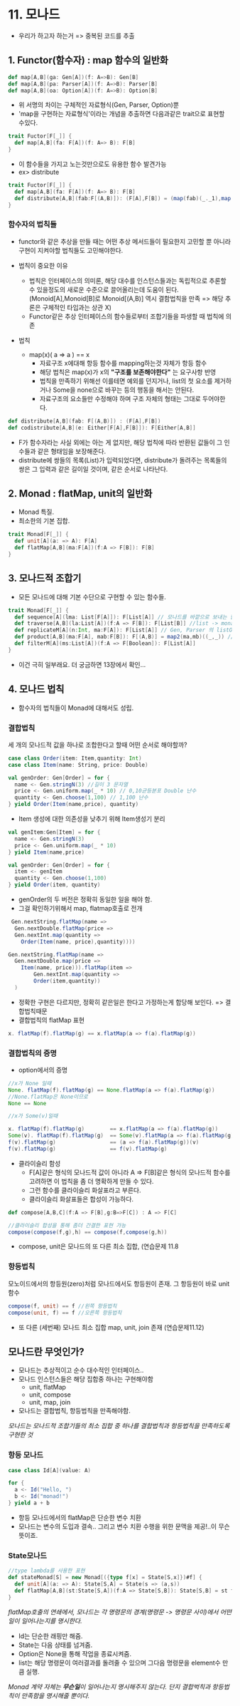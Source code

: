 # 11. 모나드

- 우리가 하고자 하는거 => 중복된 코드를 추출

## 1. Functor(함수자) : map 함수의 일반화

```scala
def map[A,B](ga: Gen[A])(f: A=>B): Gen[B]
def map[A,B](pa: Parser[A])(f: A=>B): Parser[B]
def map[A,B](oa: Option[A])(f: A=>B): Option[B] 
```
- 위 서명의 차이는 구체적인 자료형식(Gen, Parser, Option)뿐
- 'map을 구현하는 자료형식'이라는 개념을 추출하면 다음과같은 trait으로 표현할 수있다.

```scala
trait Fuctor[F[_]] {
  def map[A,B](fa: F[A])(f: A=> B): F[B]
}
```
- 이 함수들을 가지고 노는것만으로도 유용한 함수 발견가능
- ex> distribute
```scala
trait Fuctor[F[_]] {
  def map[A,B](fa: F[A])(f: A=> B): F[B]
  def distribute[A,B](fab:F[(A,B)]): (F[A],F[B]) = (map(fab)(_._1),map(fab)(_._2))
}
```
### 함수자의 법칙들

- functor와 같은 추상을 만들 때는 어떤 추상 메서드들이 필요한지 고민할 뿐 아니라 구현이 지켜야할 법칙들도 고민해야한다.
- 법칙이 중요한 이유 

  - 법칙은 인터페이스의 의미론, 해당 대수를 인스턴스들과는 독립적으로 추론할 수 있을정도의 새로운 수준으로 끌어올리는데 도움이 된다.(Monoid[A],Monoid[B]로 Monoid[(A,B)] 역시 결함법칙을 만족 => 해당 추론은 구체적인 타입과는 상관 X)
  - Functor같은 추상 인터페이스의 함수들로부터 조합기들을 파생할 때 법칙에 의존
- 법칙
  - map(x)( a => a ) == x  
    - 자료구조 x에대해 항등 함수를 mapping하는것 자체가 항등 함수 
    - 해당 법칙은 map(x)가 x의 **"구조를 보존해야한다"** 는 요구사항 반영
    - 법칙을 만족하기 위해선 이를테면 예외를 던지거나, list의 첫 요소를 제거하거나 Some을 none으로 바꾸는 등의 행동을 해서는 안된다.
    - 자료구조의 요소들만 수정해야 하며 구조 자체의 형태는 그대로 두어야한다.
  
```scala
def distribute[A,B](fab: F[(A,B)]) : (F[A],F[B])
def codistribute[A,B](e: Either[F[A],F[B]]): F[Either[A,B]]
```
- F가 함수자라는 사실 외에는 아는 게 없지만, 해당 법칙에 따라 반환된 값들이 그 인수들과 같은 형태임을 보장해준다.
- distribute에 쌍들의 목록(List)가 입력되었다면, distribute가 돌려주는 목록들의 쌍은 그 입력과 같은 길이일 것이며, 같은 순서로 나타난다.


## 2. Monad : flatMap, unit의 일반화

- Monad 특질.
- 최소한의 기본 집합.

```scala
trait Monad[F[_]] {
  def unit[A](a: => A): F[A]
  def flatMap[A,B](ma:F[A])(f:A => F[B]): F[B]
}
```

## 3. 모나드적 조합기

- 모든 모나드에 대해 기본 수단으로 구현할 수 있는 함수들.

```scala
trait Monad[F[_]] {
  def sequence[A](lma: List[F[A]]): F[List[A]] // 모나드를 바깥으로 보내는 함수
  def traverse[A,B](la:List[A])(f:A => F[B]): F[List[B]] //list -> monad of list 로 치환 
  def replicateM[A](n:Int, ma:F[A]): F[List[A]] // Gen, Parser 의 listOfN함수와 같은것
  def product[A,B](ma:F[A], mab:F[B]): F[(A,B)] = map2(ma,mb)((_,_)) // 곱 연산
  def filterM[A](ms:List[A])(f:A => F[Boolean]): F[List[A]]
}
```

- 이건 극히 일부래요. 더 궁금하면 13장에서 확인...

## 4. 모나드 법칙
- 함수자의 법칙들이 Monad에 대해서도 성립.

### 결합법칙
세 개의 모나드적 값을 하나로 조합한다고 할때 어떤 순서로 해야할까?

```scala
case class Order(item: Item,quantity: Int)
case class Item(name: String, price: Double)

val genOrder: Gen[Order] = for {
  name <- Gen.stringN(3) //길이 3 문자열
  price <- Gen.uniform.map(_ * 10) // 0,10균등분포 Double 난수
  quantity <- Gen.choose(1,100) // 1,100 난수 
} yield Order(Item(name,price), quantity)
```
- Item 생성에 대한 의존성을 낮추기 위해 Item생성기 분리

```scala
val genItem:Gen[Item] = for {
  name <- Gen.stringN(3)
  price <- Gen.uniform.map(_ * 10)
} yield Item(name,price)

val genOrder: Gen[Order] = for {
  item <- genItem
  quantity <- Gen.choose(1,100)
} yield Order(item, quantity)
```
- genOrder의 두 버전은 정확히 동일한 일을 해야 함.
- 그걸 확인하기위해서 map, flatmap호출로 전개
```scala
 Gen.nextString.flatMap(name =>
  Gen.nextDouble.flatMap(price =>
  Gen.nextInt.map(quantity => 
    Order(Item(name, price),quantity))))

Gen.nextString.flatMap(name =>
  Gen.nextDouble.map(price => 
    Item(name, price))).flatMap(item =>
        Gen.nextInt.map(quantity => 
        Order(item,quantity))
  )
```

- 정확한 구현은 다르지만, 정확히 같은일은 한다고 가정하는게 합당해 보인다. => 결합법칙때문
- 결합법칙의 flatMap 표현
```scala
x. flatMap(f).flatMap(g) == x.flatMap(a => f(a).flatMap(g))
```

### 결합법칙의 증명
- option에서의 증명
```scala
//x가 None 일때
None. flatMap(f).flatMap(g) == None.flatMap(a => f(a).flatMap(g))
//None.flatMap은 None이므로
None == None

//x가 Some(v)일때

x. flatMap(f).flatMap(g)        == x.flatMap(a => f(a).flatMap(g))
Some(v). flatMap(f).flatMap(g)  == Some(v).flatMap(a => f(a).flatMap(g))
f(v).flatMap(g)                 == (a => f(a).flatMap(g))(v)
f(v).flatMap(g)                 == f(v).flatMap(g)
```

- 클라이슬리 함성
  - F[A]같은 형식의 모나드적 값이 아니라 A => F[B]같은 형식의 모나드적 함수를 고려하면 이 법칙을 좀 더 명확하게 만들 수 있다.
  - 그런 함수를 클라이슬리 화살표라고 부른다.
  - 클라이슬리 화살표들은 합성이 가능하다.

```scala
def compose[A,B,C](f:A => F[B],g:B=>F[C]) : A => F[C]

//클라이슬리 합성을 통해 좀더 간결한 표현 가능
compose(compose(f,g),h) == compose(f,compose(g,h))
```
- compose, unit은 모나드의 또 다른 최소 집합, (연습문제 11.8

### 항등법칙
모노이드에서의 항등원(zero)처럼 모나드에서도 항등원이 존재. 그 항등원이 바로 unit함수

```scala
compose(f, unit) == f //왼쪽 항등법칙
compose(unit, f) == f //오른쪽 항등법칙
```

- 또 다른 (세번째) 모나드 최소 집합 map, unit, join 존재 (연습문제11.12) 

## 모나드란 무엇인가?
- 모나드는 추상적이고 순수 대수적인 인터페이스..
- 모나드 인스턴스들은 해당 집합중 하나는 구현해야함
  - unit, flatMap
  - unit, compose
  - unit, map, join
- 모나드는 결합법칙, 항등법칙을 만족해야함.

*모나드는 모나드적 조합기들의 최소 집합 중 하나를 결합법칙과 항등법칙을 만족하도록 구현한 것*

### 항등 모나드
```scala
case class Id[A](value: A)

for {
  a <- Id("Hello, ")
  b <- Id("monad!")
} yield a + b
```
- 항등 모나드에서의 flatMap은 단순한 변수 치환
- 모나드는 변수의 도입과 결속.. 그리고 변수 치환 수행을 위한 문맥을 제공!..이 무슨뜻이죠.

### State모나드
```scala
//type lambda를 사용한 표현
def stateMonad[S] = new Monad[({type f[x] = State[S,x]})#f] {
  def unit[A](a: => A): State[S,A] = State(s => (a,s))
  def flatMap[A,B](st:State[S,A])(f:A => State[S,B]): State[S,B] = st flatMap f
}
```
*flatMap호출의 연쇄에서, 모나드는 각 명령문의 경계(명령문 -> 명령문 사이)에서 어떤일이 일어나는지를 명시한다.*
- Id는 단순한 래핑만 해줌.
- State는 다음 상태를 넘겨줌.
- Option은 None을 통해 작업을 종료시켜줌.
- list는 해당 명령문이 여러결과를 돌려줄 수 있으며 그다음 명령문을 element수 만큼 실행.

*Monad 계약 자체는 **무슨일**이 일어나는지 명시해주지 않는다. 단지 결합벅칙과 항등법칙이 만족함을 명시해줄 뿐이다.*

